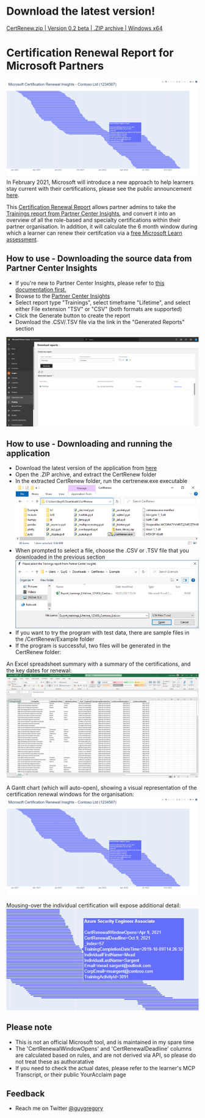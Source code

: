 # Download the latest version!

[CertRenew.zip | Version 0.2 beta | .ZIP archive | Windows x64](https://github.com/guygregory/certrenew/releases/latest/download/CertRenew.zip)

# Certification Renewal Report for Microsoft Partners

![](media/ganttsummary2.png)
In February 2021, Microsoft will introduce a new approach to help learners stay current with their certifications, please see the public announcement [here](https://aka.ms/CertRenewalBlog).

This [Certification Renewal Report](https://aka.ms/certrenew) allows partner admins to take the [Trainings report from Partner Center Insights](https://partner.microsoft.com/en-us/dashboard/partnerinsights/analytics/downloads?report=TrainingCompletions), and convert it into an overview of all the role-based and specialty certifications within their partner organisation. In addition, it will calculate the 6 month window during which a learner can renew their certifcation via a [free Microsoft Learn assessment](https://aka.ms/CertRenewalOverview).

## How to use - Downloading the source data from Partner Center Insights

* If you're new to Partner Center Insights, please refer to [this documentation first.](https://docs.microsoft.com/en-us/partner-center/pci-download-reports)
* Browse to the [Partner Center Insights](https://partner.microsoft.com/en-us/dashboard/partnerinsights/analytics/downloads?report=TrainingCompletions)
* Select report type "Trainings", select timeframe "Lifetime", and select either File extension "TSV" or "CSV" (both formats are supported)
* Click the Generate button to create the report
* Download the .CSV/.TSV file via the link in the "Generated Reports" section

![](media/pci-training.png)



## How to use - Downloading and running the application
<!--
* The script requires that you have Python installed, which can be downloaded [here](https://www.python.org/downloads/)
* Required modules: [Pandas](https://pandas.pydata.org/), [XlsxWriter](https://xlsxwriter.readthedocs.io/), [Tkinter](https://docs.python.org/3/library/tkinter.html), [Plotly, and Plotly Express](https://plotly.com/python/gantt/)
* Download/clone the script onto your local computer
* When running the .py script, a File Open dialog box should appear, allowing you to select the CSV/TSV file
-->

* Download the latest version of the application from [here](https://github.com/guygregory/certrenew/releases/latest/download/CertRenew.zip)
* Open the .ZIP archive, and extract the CertRenew folder
* In the extracted CertRenew folder, run the certrenew.exe executable
![](media/folder.png)
* When prompted to select a file, choose the .CSV or .TSV file that you downloaded in the previous section
![](media/opendialog.png)
* If you want to try the program with test data, there are sample files in the /CertRenew/Example folder
* If the program is successful, two files will be generated in the CertRenew folder:

An Excel spreadsheet summary with a summary of the certifications, and the key dates for renewal:
![](media/excelsummary2.png)

A Gantt chart (which will auto-open), showing a visual representation of the certification renewal windows for the organisation:
![](media/ganttsummary2.png)

Mousing-over the individual certification will expose additional detail:
![](media/detail.png)

## Please note

* This is not an official Microsoft tool, and is maintained in my spare time
* The 'CertRenewalWindowOpens' and 'CertRenewalDeadline' columns are calculated based on rules, and are not derived via API, so please do not treat these as authoratative
* If you need to check the actual dates, please refer to the learner's MCP Transcript, or their public YourAcclaim page

## Feedback

*  Reach me on Twitter [@guygregory](https://twitter.com/guygregory)
